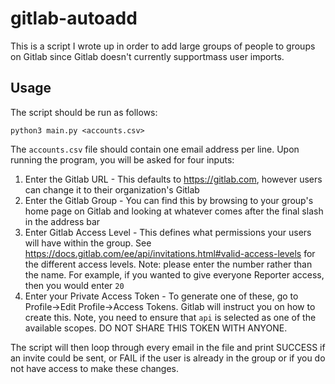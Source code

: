 # gitlab-autoadd

This is a script I wrote up in order to add large groups of people to groups on Gitlab since Gitlab doesn't currently supportmass user imports.

## Usage

The script should be run as follows:

`python3 main.py <accounts.csv>`

The `accounts.csv` file should contain one email address per line. Upon running the program, you will be asked for four inputs:

1. Enter the Gitlab URL - This defaults to https://gitlab.com, however users can change it to their organization's Gitlab
2. Enter the Gitlab Group - You can find this by browsing to your group's home page on Gitlab and looking at whatever comes after the final slash in the address bar
3. Enter Gitlab Access Level - This defines what permissions your users will have within the group. See https://docs.gitlab.com/ee/api/invitations.html#valid-access-levels for the different access levels. Note: please enter the number rather than the name. For example, if you wanted to give everyone Reporter access, then you would enter `20`
4. Enter your Private Access Token - To generate one of these, go to Profile->Edit Profile->Access Tokens. Gitlab will instruct you on how to create this. Note, you need to ensure that `api` is selected as one of the available scopes. DO NOT SHARE THIS TOKEN WITH ANYONE.

The script will then loop through every email in the file and print SUCCESS if an invite could be sent, or FAIL if the user is already in the group or if you do not have access to make these changes.